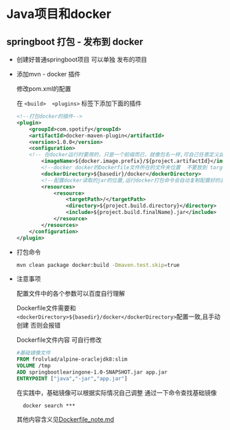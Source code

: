 # Java项目和docker

## springboot 打包 - 发布到 docker

- 创建好普通springboot项目 可以单独 发布的项目

- 添加mvn - docker 插件

    修改pom.xml的配置

    在 ```<build>  <plugins>``` 标签下添加下面的插件

    ```xml
    <!--打包docker的插件-->
    <plugin>
        <groupId>com.spotify</groupId>
        <artifactId>docker-maven-plugin</artifactId>
        <version>1.0.0</version>
        <configuration>
        <!-- 在docker运行时要用的，只是一个前缀而已，就像包名一样,可自己任意定义此名称 -->
            <imageName>${docker.image.prefix}/${project.artifactId}</imageName>
            <!--docker docker的Dockerfile文件所在的文件夹位置  不要放到 target中 因为mvn clean 会清理 Dockerfile文件 这个文件需自己创建 -->
            <dockerDirectory>${basedir}/docker</dockerDirectory>
            <!--配置docker读取的jar的位置,运行docker打包命令会自动复制配置好的源码jar包到指定的Dockerfile位置-->
            <resources>
                <resource>
                    <targetPath>/</targetPath>
                    <directory>${project.build.directory}</directory>
                    <include>${project.build.finalName}.jar</include>
                </resource>
            </resources>
        </configuration>
    </plugin>
    ```
- 打包命令
    ```sh
    mvn clean package docker:build -Dmaven.test.skip=true
    ```
- 注意事项

    配置文件中的各个参数可以百度自行理解

    Dockerfile文件需要和```<dockerDirectory>${basedir}/docker</dockerDirectory>```配置一致,且手动创建 否则会报错

    Dockerfile文件内容 可自行修改

    ```dockerfile
    #基础镜像文件 
    FROM frolvlad/alpine-oraclejdk8:slim
    VOLUME /tmp
    ADD springbootlearingone-1.0-SNAPSHOT.jar app.jar
    ENTRYPOINT ["java","-jar","app.jar"]
    ```

    在实践中，基础镜像可以根据实际情况自己调整 通过一下命令查找基础镜像

        docker search ***
    其他内容含义见[Dockerfile_note.md](Dockerfile_note.md)